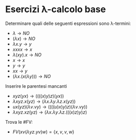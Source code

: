 # Esercizi λ-calcolo base

Determinare quali delle seguenti espressioni sono λ-termini:

- $\lambda \rightarrow NO$
- $(\lambda x) \rightarrow NO$
- $\lambda x.y \rightarrow y$
- $xxxx \rightarrow x$
- $\lambda (xy).x \rightarrow NO$
- $x \rightarrow x$
- $y \rightarrow y$
- $xx \rightarrow y$
- $(\lambda x.(x(\lambda y))) \rightarrow NO$

Inserire le parentesi mancanti

- $xyz(yx) \rightarrow ((((x)y)z)(yx))$
- $\lambda xyz.x(yz) \rightarrow (\lambda x. \lambda y. \lambda z.x(yz))$
- $ux(yz)(\lambda v.vy) \rightarrow ((((u)x)y)z)(\lambda v.vy))$
- $\lambda xyz.xz(yz) \rightarrow (\lambda x. \lambda y. \lambda z.(((x)z)y)z)$

Trova le #FV:

- $FV(xv(\lambda yz.yv)w)=\{x,v,v,w\}$
